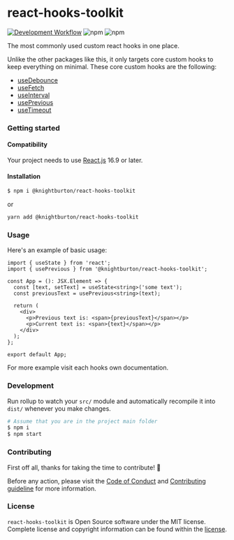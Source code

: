 # react-hooks-toolkit

[![Development Workflow](https://github.com/knightburton/react-hooks-toolkit/actions/workflows/development.yml/badge.svg)](https://github.com/knightburton/react-hooks-toolkit/actions/workflows/development.yml)
![npm](https://img.shields.io/npm/v/@knightburton/react-hooks-toolkit)
![npm](https://img.shields.io/npm/dt/@knightburton/react-hooks-toolkit)

The most commonly used custom react hooks in one place.

Unlike the other packages like this, it only targets core custom hooks to keep everything on minimal.
These core custom hooks are the following:
- [useDebounce](/src/useDebounce/README.md)
- [useFetch](/src/useFetch/README.md)
- [useInterval](/src/useInterval/README.md)
- [usePrevious](/src/usePrevious/README.md)
- [useTimeout](/src/useTimeout/README.md)

### Getting started
#### Compatibility
Your project needs to use [React.js](https://reactjs.org/) 16.9 or later.

#### Installation
```bash
$ npm i @knightburton/react-hooks-toolkit
```
or
```bash
yarn add @knightburton/react-hooks-toolkit
```

### Usage
Here's an example of basic usage:
```tsx
import { useState } from 'react';
import { usePrevious } from '@knightburton/react-hooks-toolkit';

const App = (): JSX.Element => {
  const [text, setText] = useState<string>('some text');
  const previousText = usePrevious<string>(text);

  return (
    <div>
      <p>Previous text is: <span>{previousText}</span></p>
      <p>Current text is: <span>{text}</span></p>
    </div>
  );
};

export default App;
```
For more example visit each hooks own documentation.

### Development
Run rollup to watch your `src/` module and automatically recompile it into `dist/` whenever you make changes.
```bash
# Assume that you are in the project main folder
$ npm i
$ npm start
```

### Contributing
First off all, thanks for taking the time to contribute! :muscle:

Before any action, please visit the [Code of Conduct](https://github.com/knightburton/react-hooks-toolkit/blob/main/CODE_OF_CONDUCT.md) and [Contributing guideline](https://github.com/knightburton/react-hooks-toolkit/blob/main/CONTRIBUTING.md) for more information.

### License

`react-hooks-toolkit` is Open Source software under the MIT license. Complete license and copyright information can be found within the [license](https://github.com/knightburton/react-hooks-toolkit/blob/main/LICENSE).
